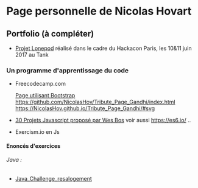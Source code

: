 # Page personnelle de Nicolas Hovart

## Portfolio (à compléter)

* [Projet Lonepod](https://NicolasHov.github.io/lonepod/#svg) réalisé dans le cadre du Hackacon Paris, les 10&11 juin 2017 au Tank

### Un programme d'apprentissage du code 

* Freecodecamp.com

  [Page utilisant Bootstrap](https://github.com/NicolasHov/Tribute_Page_Gandhi)
  https://github.com/NicolasHov/Tribute_Page_Gandhi/index.html
  https://NicolasHov.github.io/Tribute_Page_Gandhi/#svg
  
* [30 Projets Javascript proposé par Wes Bos](https://javascript30.com/) voir aussi https://es6.io/ ..
* Exercism.io en Js
 
<!--* (Projet de création d'une application Web Java avec Spring Boot et Hibernate (techno front à déterminer)...) -->
<!--* (Création d'une interface ReactJS pour l'application Web Java -->
<!--Selon progression :-->
<!--* Création d'une page web de ressources HTML/CSS en ReactJS-->


#### Enoncés d'exercices

###### Java :

* [Java_Challenge_resalogement](https://github.com/simplonco/Java_Challenge_resalogement)

